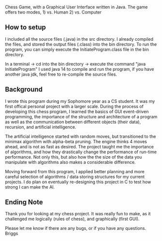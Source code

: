 Chess Game, with a Graphical User Interface written in Java.
The game offers two modes, 1) vs. Human 2) vs. Computer

How to setup
------------
I included all the source files (.java) in the src directory. I already compiled the files, and stored the output 
files (.class) into the bin directory. To run the program, you can simply execute the InitiateProgram.class
file in the bin directory.

In a terminal -> cd into the bin directory -> execute the command "java InitiateProgram"
I used java 14 to compile and run the program, if you have another java jdk, feel free to re-compile the source 
files.

Background 
----------
I wrote this program during my Sophomore year as a CS student. It was my first offical personal project
with a larger scale. During the process of developing this chess program, I learned the basics of GUI
event-driven programming, the importance of the structure and architecture of a program as well as the 
communication between different objects (their data), recursion, and artificial intelligence.

The artificial intelligence started with random moves, but transitioned to the minimax algorithm with 
alpha-beta pruning. The engine thinks 4 moves ahead, and is not as fast as desired. The project taught
me the importance of algorithms, and how they drastically change the performance of run-time performance.
Not only this, but also how the the size of the data you manipulate with algorithms also makes a considerable
difference. 

Moving forward from this program, I applied better planning and more careful selection of algorithms / data
storing structures for my current projects. I do plan on eventually re-designing this project in C to test
how strong I can make the AI.

Ending Note
-----------
Thank you for looking at my chess project. It was really fun to make, as it challenged me logically (rules of chess),
and graphically (first GUI).

Please let  me know if there are any bugs, or if you have any questions. 
Briggs
